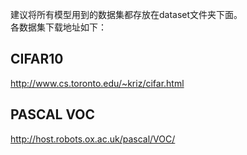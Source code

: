 建议将所有模型用到的数据集都存放在dataset文件夹下面。<br>各数据集下载地址如下：
## CIFAR10 
http://www.cs.toronto.edu/~kriz/cifar.html
## PASCAL VOC
http://host.robots.ox.ac.uk/pascal/VOC/

